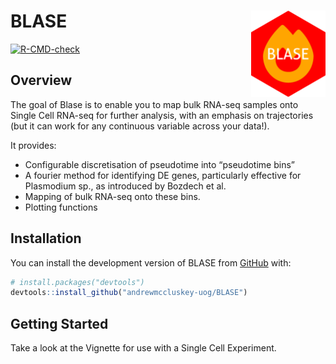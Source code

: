 
<!-- README.md is generated from README.Rmd. Please edit that file -->

# BLASE <a href="man/figures/logo.png"><img src="man/figures/logo.png" align="right" height="138" /></a>

<!-- badges: start -->

[![R-CMD-check](https://github.com/andrewmccluskey-uog/BLASE/actions/workflows/R-CMD-check.yaml/badge.svg)](https://github.com/andrewmccluskey-uog/BLASE/actions/workflows/R-CMD-check.yaml)
<!-- badges: end -->

## Overview

The goal of Blase is to enable you to map bulk RNA-seq samples onto
Single Cell RNA-seq for further analysis, with an emphasis on
trajectories (but it can work for any continuous variable across your
data!).

It provides:

- Configurable discretisation of pseudotime into “pseudotime bins”  
- A fourier method for identifying DE genes, particularly effective for
  Plasmodium sp., as introduced by Bozdech et al.  
- Mapping of bulk RNA-seq onto these bins.  
- Plotting functions

## Installation

You can install the development version of BLASE from
[GitHub](https://github.com/) with:

``` r
# install.packages("devtools")
devtools::install_github("andrewmccluskey-uog/BLASE")
```

## Getting Started

Take a look at the Vignette for use with a Single Cell Experiment.
